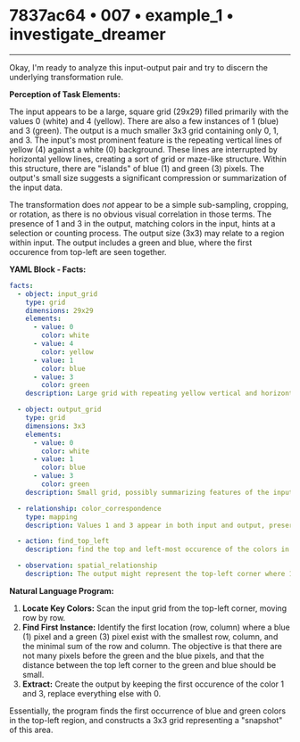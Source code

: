 # 7837ac64 • 007 • example_1 • investigate_dreamer

---
Okay, I'm ready to analyze this input-output pair and try to discern the underlying transformation rule.

**Perception of Task Elements:**

The input appears to be a large, square grid (29x29) filled primarily with the values 0 (white) and 4 (yellow). There are also a few instances of 1 (blue) and 3 (green). The output is a much smaller 3x3 grid containing only 0, 1, and 3.  The input's most prominent feature is the repeating vertical lines of yellow (4) against a white (0) background. These lines are interrupted by horizontal yellow lines, creating a sort of grid or maze-like structure. Within this structure, there are "islands" of blue (1) and green (3) pixels. The output's small size suggests a significant compression or summarization of the input data.

The transformation does *not* appear to be a simple sub-sampling, cropping, or rotation, as there is no obvious visual correlation in those terms.  The presence of 1 and 3 in the output, matching colors in the input, hints at a selection or counting process. The output size (3x3) may relate to a region within input. The output includes a green and blue, where the first occurence from top-left are seen together.

**YAML Block - Facts:**



```yaml
facts:
  - object: input_grid
    type: grid
    dimensions: 29x29
    elements:
      - value: 0
        color: white
      - value: 4
        color: yellow
      - value: 1
        color: blue
      - value: 3
        color: green
    description: Large grid with repeating yellow vertical and horizontal lines.

  - object: output_grid
    type: grid
    dimensions: 3x3
    elements:
      - value: 0
        color: white
      - value: 1
        color: blue
      - value: 3
        color: green
    description: Small grid, possibly summarizing features of the input.

  - relationship: color_correspondence
    type: mapping
    description: Values 1 and 3 appear in both input and output, preserving their colors.

  - action: find_top_left
    description: find the top and left-most occurence of the colors in input.

  - observation: spatial_relationship
    description: The output might represent the top-left corner where 1 and 3 first co-occur.

```



**Natural Language Program:**

1.  **Locate Key Colors:** Scan the input grid from the top-left corner, moving row by row.
2.  **Find First Instance:** Identify the first location (row, column) where a blue (1) pixel and a green (3) pixel exist with the smallest row, column, and the minimal sum of the row and column. The objective is that there are not many pixels before the green and the blue pixels, and that the distance between the top left corner to the green and blue should be small.
3. **Extract:** Create the output by keeping the first occurence of the color 1 and 3, replace everything else with 0.

Essentially, the program finds the first occurrence of blue and green colors in the top-left region, and constructs a 3x3 grid representing a "snapshot" of this area.

